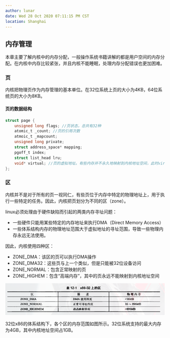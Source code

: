 ```yaml
---
author: lunar
date: Wed 28 Oct 2020 07:11:15 PM CST
location: Shanghai
---
```


## 内存管理

本章主要了解内核中的内存分配，一般操作系统书籍讲解的都是用户空间的内存分配。在内核中内存比较紧张，并且内核不能睡眠，处理内存分配错误也更加困难。

### 页

内核把物理页作为内存管理的基本单位。在32位系统上页的大小为4KB，64位系统页的大小为8KB。

#### 页的数据结构

```c
struct page {
    unsigned long flags; //页状态，总共有32种
    atomic_t _count; //页的引用次数
    atmoic_t _mapcount; 
    unsigned long private;
    struct address_space* mapping;
    pgoff_t index;
    struct list_head lru;
    void* virtual; //页的虚拟地址。有些内存并不永久地映射到内核地址空间，此时virtual为null
};
```

### 区

内核并不是对于所有的页一视同仁，有些页位于内存中特定的物理地址上，用于执行一些特定的任务。因此，内核把页划分为不同的区（zone）。

linux必须处理由于硬件缺陷而引起的两类内存寻址问题：

-   一些硬件只能用某些特定的内存地址来执行DMA（Direct Memory Access）
-   一些体系结构内存的物理地址范围大于虚拟地址的寻址范围，导致一些物理内存永远无法使用。

因此，内核使用四种区：

-   ZONE_DMA：该区的页可以执行DMA操作
-   ZONE_DMA32：这些页与上一个类似，但是只能被32位设备访问
-   ZONE_NORMAL：包含正常映射的页
-   ZONE_HIGHEM：包含“高端内存”，其中的页永远不能映射到内核地址空间

![image-20201028195501430](https://raw.githubusercontent.com/xiaoqixian/Tiara/master/img/image-20201028195501430.png)

32位x86的体系结构下，各个区的内存范围如图所示。32位系统支持的最大内存为4GB，其中内核地址空间占1GB。